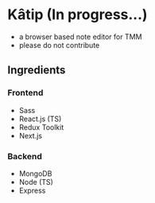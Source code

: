 # Kâtip (In progress...)
- a browser based note editor for TMM
- please do not contribute

## Ingredients
### Frontend
- Sass
- React.js (TS)
- Redux Toolkit
- Next.js

### Backend
- MongoDB
- Node (TS)
- Express
